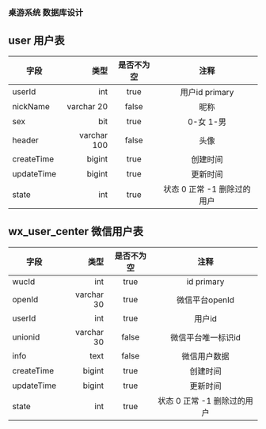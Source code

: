 ### 桌游系统 数据库设计


user 用户表
-
| 字段       |        类型 | 是否不为空 |             注释             |
|------------|------------:|:----------:|:----------------------------:|
| userId     |         int |    true    |       用户id  primary        |
| nickName   |  varchar 20 |   false    |             昵称             |
| sex        |         bit |    true    |          0-女 1-男           |
| header     | varchar 100 |   false    |             头像             |
| createTime |      bigint |    true    |           创建时间           |
| updateTime |      bigint |    true    |           更新时间           |
| state      |         int |    true    | 状态  0 正常 -1 删除过的用户 |

wx_user_center 微信用户表
-
| 字段       |       类型 | 是否不为空 |             注释             |
|------------|-----------:|:----------:|:----------------------------:|
| wucId      |        int |    true    |         id  primary          |
| openId     | varchar 30 |    true    |        微信平台openId        |
| userId     |        int |    true    |            用户id            |
| unionid    | varchar 30 |   false    |      微信平台唯一标识id      |
| info       |       text |   false    |         微信用户数据         |
| createTime |     bigint |    true    |           创建时间           |
| updateTime |     bigint |    true    |           更新时间           |
| state      |        int |    true    | 状态  0 正常 -1 删除过的用户 |




